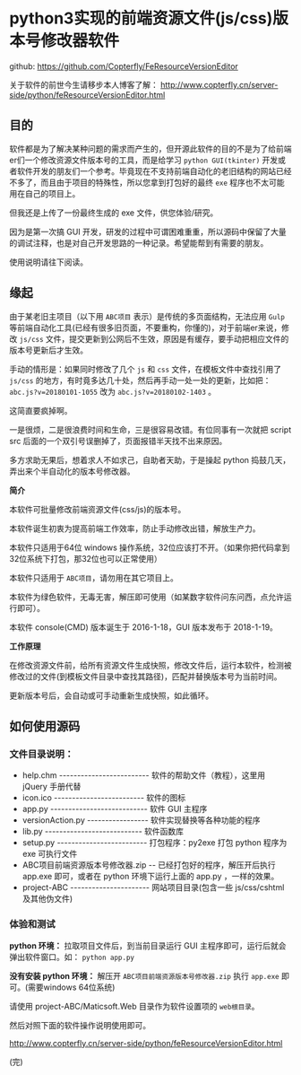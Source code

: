 # python3实现的前端资源文件(js/css)版本号修改器软件

github: https://github.com/Copterfly/FeResourceVersionEditor

关于软件的前世今生请移步本人博客了解： http://www.copterfly.cn/server-side/python/feResourceVersionEditor.html

## 目的

软件都是为了解决某种问题的需求而产生的，但开源此软件的目的不是为了给前端er们一个修改资源文件版本号的工具，而是给学习 `python GUI(tkinter)` 开发或者软件开发的朋友们一个参考。毕竟现在不支持前端自动化的老旧结构的网站已经不多了，而且由于项目的特殊性，所以您拿到打包好的最终 `exe` 程序也不太可能用在自己的项目上。

但我还是上传了一份最终生成的 exe 文件，供您体验/研究。

因为是第一次搞 GUI 开发，研发的过程中可谓困难重重，所以源码中保留了大量的调试注释，也是对自己开发思路的一种记录。希望能帮到有需要的朋友。

使用说明请往下阅读。

## 缘起

由于某老旧主项目（以下用 `ABC项目` 表示）是传统的多页面结构，无法应用 `Gulp` 等前端自动化工具(已经有很多旧页面，不要重构，你懂的)，对于前端er来说，修改 `js/css` 文件，提交更新到公网后不生效，原因是有缓存，要手动把相应文件的版本号更新后才生效。

手动的情形是：如果同时修改了几个 `js` 和 `css` 文件，在模板文件中查找引用了 `js/css` 的地方，有时竟多达几十处，然后再手动一处一处的更新，比如把：`abc.js?v=20180101-1055` 改为 `abc.js?v=20180102-1403` 。

这简直要疯掉啊。

一是很烦，二是很浪费时间和生命，三是很容易改错。有位同事有一次就把 script src 后面的一个双引号误删掉了，页面报错半天找不出来原因。

多方求助无果后，想着求人不如求己，自助者天助，于是操起 python 捣鼓几天，弄出来个半自动化的版本号修改器。

**简介**

本软件可批量修改前端资源文件(css/js)的版本号。

本软件诞生初衷为提高前端工作效率，防止手动修改出错，解放生产力。

本软件只适用于64位 windows 操作系统，32位应该打不开。（如果你把代码拿到32位系统下打包，那32位也可以正常使用）

本软件只适用于 `ABC项目`，请勿用在其它项目上。

本软件为绿色软件，无毒无害，解压即可使用（如某数字软件问东问西，点允许运行即可）。

本软件 console(CMD) 版本诞生于 2016-1-18，GUI 版本发布于 2018-1-19。

**工作原理**

在修改资源文件前，给所有资源文件生成快照，修改文件后，运行本软件，检测被修改过的文件(到模板文件目录中查找其路径)，匹配并替换版本号为当前时间。

更新版本号后，会自动或可手动重新生成快照，如此循环。

## 如何使用源码

### 文件目录说明：

 - help.chm ------------------------- 软件的帮助文件（教程），这里用 jQuery 手册代替
 - icon.ico ------------------------- 软件的图标
 - app.py --------------------------- 软件 GUI 主程序
 - versionAction.py ----------------- 软件实现替换等各种功能的程序
 - lib.py --------------------------- 软件函数库
 - setup.py ------------------------- 打包程序：py2exe 打包 python 程序为 exe 可执行文件
 - ABC项目前端资源版本号修改器.zip -- 已经打包好的程序，解压开后执行 app.exe 即可，或者在 python 环境下运行上面的 app.py ，一样的效果。
 - project-ABC ---------------------- 网站项目目录(包含一些 js/css/cshtml 及其他伪文件)

### 体验和测试

**python 环境：** 拉取项目文件后，到当前目录运行 GUI 主程序即可，运行后就会弹出软件窗口。如： `python app.py`

**没有安装 python 环境：** 解压开 `ABC项目前端资源版本号修改器.zip` 执行 `app.exe` 即可。(需要windows 64位系统)

请使用 project-ABC/Maticsoft.Web 目录作为软件设置项的 `web根目录`。

然后对照下面的软件操作说明使用即可。

http://www.copterfly.cn/server-side/python/feResourceVersionEditor.html

(完)

